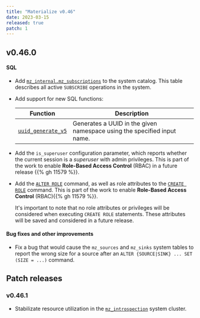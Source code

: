 ```yaml
---
title: "Materialize v0.46"
date: 2023-03-15
released: true
patch: 1
---
```


## v0.46.0

#### SQL

* Add [`mz_internal.mz_subscriptions`](/sql/system-catalog/mz_internal/#mz_subscriptions)
  to the system catalog. This table describes all active `SUBSCRIBE` operations
  in the system.

* Add support for new SQL functions:

  | Function                                        | Description                                                             |
  | ----------------------------------------------- | ----------------------------------------------------------------------- |
  | [`uuid_generate_v5`](/sql/functions/#uuid-func) | Generates a UUID in the given namespace using the specified input name. |

* Add the `is_superuser` configuration parameter, which reports whether the
  current session is a _superuser_ with admin privileges. This is part of the
  work to enable **Role-Based Access Control** (RBAC) in a future release {{% gh
  11579 %}}.

* Add the [`ALTER ROLE`](/sql/alter-role) command, as well as role attributes to
  the [`CREATE ROLE`](/sql/create-role/) command. This is part of the work to
  enable **Role-Based Access Control** (RBAC){{% gh 11579 %}}.

  It's important to note that no role attributes or privileges will be
  considered when executing `CREATE ROLE` statements. These attributes will be
  saved and considered in a future release.

#### Bug fixes and other improvements

* Fix a bug that would cause the `mz_sources` and `mz_sinks` system tables to
  report the wrong size for a source after an `ALTER {SOURCE|SINK} ... SET
  (SIZE = ...)` command.

## Patch releases

### v0.46.1

* Stabilizate resource utilization in the [`mz_introspection`](/sql/show-clusters/#mz_introspection-system-cluster)
  system cluster.
